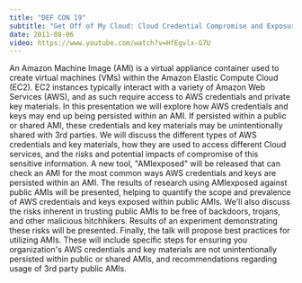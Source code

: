 ```yaml
---
title: "DEF CON 19"
subtitle: "Get Off of My Cloud: Cloud Credential Compromise and Exposure"
date: 2011-08-06
video: https://www.youtube.com/watch?v=HfEgvlx-G7U
---
```


An Amazon Machine Image (AMI) is a virtual appliance container used to create virtual machines (VMs) within the Amazon Elastic Compute Cloud (EC2). EC2 instances typically interact with a variety of Amazon Web Services (AWS), and as such require access to AWS credentials and private key materials. In this presentation we will explore how AWS credentials and keys may end up being persisted within an AMI. If persisted within a public or shared AMI, these credentials and key materials may be unintentionally shared with 3rd parties. We will discuss the different types of AWS credentials and key materials, how they are used to access different Cloud services, and the risks and potential impacts of compromise of this sensitive information. A new tool, "AMIexposed" will be released that can check an AMI for the most common ways AWS credentials and keys are persisted within an AMI. The results of research using AMIexposed against public AMIs will be presented, helping to quantify the scope and prevalence of AWS credentials and keys exposed within public AMIs. We'll also discuss the risks inherent in trusting public AMIs to be free of backdoors, trojans, and other malicious hitchhikers. Results of an experiment demonstrating these risks will be presented. Finally, the talk will propose best practices for utilizing AMIs. These will include specific steps for ensuring you organization's AWS credentials and key materials are not unintentionally persisted within public or shared AMIs, and recommendations regarding usage of 3rd party public AMIs.